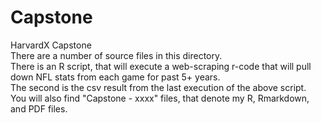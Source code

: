 # Capstone
HarvardX Capstone <br>
There are a number of source files in this directory. <br>
There is an R script, that will execute a web-scraping r-code that will pull down NFL stats from each game for past 5+ years. <br>
The second is the csv result from the last execution of the above script. <br>
You will also find "Capstone - xxxx" files, that denote my R, Rmarkdown, and PDF files.
